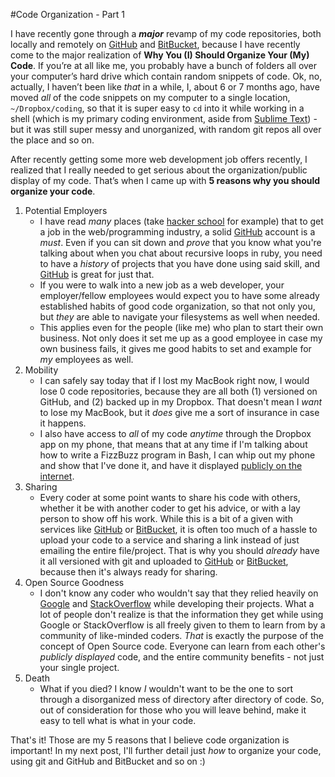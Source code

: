 #Code Organization - Part 1

I have recently gone through a ***major*** revamp of my code repositories, both locally and remotely on [GitHub](http://github.com) and [BitBucket](http://bitbucket.org), because I have recently come to the major realization of **Why You (I) Should Organize Your (My) Code**. If you’re at all like me, you probably have a bunch of folders all over your computer’s hard drive which contain random snippets of code. Ok, no, actually, I haven’t been like *that* in a while, I, about 6 or 7 months ago, have moved *all* of the code snippets on my computer to a single location, `~/Dropbox/coding`, so that it is super easy to `cd` into it while working in a shell (which is my primary coding environment, aside from [Sublime Text](http://sublimetext.com)) - but it was still super messy and unorganized, with random git repos all over the place and so on. 

After recently getting some more web development job offers recently, I realized that I really needed to get serious about the organization/public display of my code. That’s when I came up with **5 reasons why you should organize your code**.

   1. Potential Employers
      - I have read *many* places (take [hacker school](http://hackerschool.com) for example) that to get a job in the web/programming industry, a solid [GitHub](http://github.com) account is a *must*. Even if you can sit down and *prove* that you know what you're talking about when you chat about recursive loops in ruby, you need to have a *history* of projects that you have done using said skill, and [GitHub](http://github.com) is great for just that.
      - If you were to walk into a new job as a web developer, your employer/fellow employees would expect you to have some already established habits of good code organization, so that not only you, but *they* are able to navigate your filesystems as well when needed.
      - This applies even for the people (like me) who plan to start their own business. Not only does it set me up as a good employee in case my own business fails, it gives me good habits to set and example for *my* employees as well.
   2. Mobility
      - I can safely say today that if I lost my MacBook right now, I would lose 0 code repositories, because they are all both (1) versioned on GitHub, and (2) backed up in my Dropbox. That doesn't mean I *want* to lose my MacBook, but it *does* give me a sort of insurance in case it happens.
      - I also have access to *all* of my code *anytime* through the Dropbox app on my phone, that means that at any time if I'm talking about how to write a FizzBuzz program in Bash, I can whip out my phone and show that I've done it, and have it displayed [publicly on the internet](http://github.com/joahg/fizzbuzz).
   3. Sharing
      - Every coder at some point wants to share his code with others, whether it be with another coder to get his advice, or with a lay person to show off his work. While this is a bit of a given with services like [GitHub](http://github.com) or [BitBucket](http://bitbucket.org), it is often too much of a hassle to upload your code to a service and sharing a link instead of just emailing the entire file/project. That is why you should *already* have it all versioned with git and uploaded to [GitHub](http://github.com) or [BitBucket](http://bitbucket.org), because then it's always ready for sharing.
   4. Open Source Goodness
      - I don't know any coder who wouldn't say that they relied heavily on [Google](http://google.com) and [StackOverflow](http://stackoverflow.com) while developing their projects. What a lot of people don't realize is that the information they get while using Google or StackOverflow is all freely given to them to learn from by a community of like-minded coders. *That* is exactly the purpose of the concept of Open Source code. Everyone can learn from each other's *publicly displayed* code, and the entire community benefits - not just your single project.
   5. Death
      - What if you died? I know *I* wouldn't want to be the one to sort through a disorganized mess of directory after directory of code. So, out of consideration for those who you will leave behind, make it easy to tell what is what in your code.

That's it! Those are my 5 reasons that I believe code organization is important! In my next post, I'll further detail just *how* to organize your code, using git and GitHub and BitBucket and so on :)